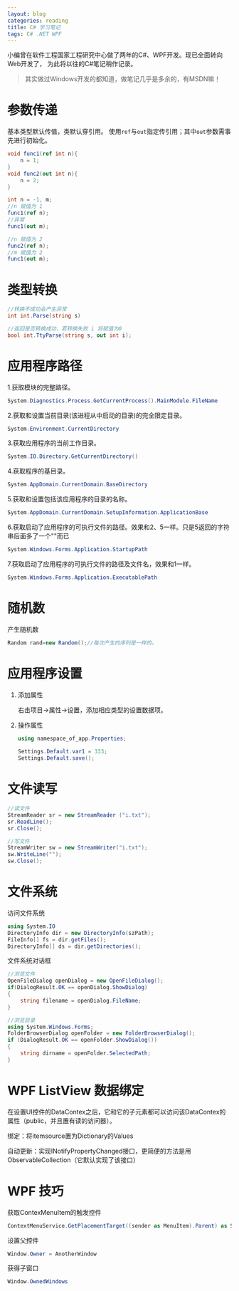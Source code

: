 ```yaml
---
layout: blog
categories: reading
title: C# 学习笔记
tags: C# .NET WPF
---
```


小编曾在软件工程国家工程研究中心做了两年的C#、WPF开发。现已全面转向Web开发了，
为此将以往的C#笔记稍作记录。

> 其实做过Windows开发的都知道，做笔记几乎是多余的，有MSDN嘛！



<!--more-->

# 参数传递

基本类型默认传值，类默认穿引用。
使用`ref`与`out`指定传引用；其中`out`参数需事先进行初始化。

```csharp
void func1(ref int n){
	n = 1;
}
void func2(out int n){
	n = 2;
}

int n = -1, m;
//n 赋值为 1
func1(ref n);
//异常
func1(out m);

//n 赋值为 2
func2(ref n);
//m 赋值为 2
func1(out m);
```

# 类型转换

```csharp
//转换不成功会产生异常
int int.Parse(string s)

//返回是否转换成功，若转换失败 i 将赋值为0
bool int.TtyParse(string s, out int i);
```


# 应用程序路径

1.获取模块的完整路径。
```csharp	
System.Diagnostics.Process.GetCurrentProcess().MainModule.FileName
```	
	
2.获取和设置当前目录(该进程从中启动的目录)的完全限定目录。
```csharp	
System.Environment.CurrentDirectory
```
    
3.获取应用程序的当前工作目录。
```csharp	
System.IO.Directory.GetCurrentDirectory() 
```
4.获取程序的基目录。
```csharp	
System.AppDomain.CurrentDomain.BaseDirectory
``` 
5.获取和设置包括该应用程序的目录的名称。
```csharp	
System.AppDomain.CurrentDomain.SetupInformation.ApplicationBase
```
6.获取启动了应用程序的可执行文件的路径。效果和2、5一样。只是5返回的字符串后面多了一个"\"而已
```csharp		
System.Windows.Forms.Application.StartupPath 
```    
7.获取启动了应用程序的可执行文件的路径及文件名，效果和1一样。
```csharp	
System.Windows.Forms.Application.ExecutablePath
```    

# 随机数

产生随机数

```csharp
Random rand=new Random();//每次产生的序列是一样的。
```


# 应用程序设置

1. 添加属性

    右击项目->属性->设置，添加相应类型的设置数据项。

2. 操作属性

    ```csharp	
    using namespace_of_app.Properties;
            
    Settings.Default.var1 = 333;
    Settings.Default.save();
    ```
    
# 文件读写

```csharp	
//读文件
StreamReader sr = new StreamReader ("i.txt");
sr.ReadLine();
sr.Close();

//写文件
StreamWriter sw = new StreamWriter("i.txt");
sw.WriteLine("");
sw.Close();
```

# 文件系统

访问文件系统

```csharp
using System.IO
DirectoryInfo dir = new DirectoryInfo(szPath);
FileInfo[] fs = dir.getFiles();
DirectoryInfo[] ds = dir.getDirectories();
```

文件系统对话框

```csharp	
//浏览文件
OpenFileDialog openDialog = new OpenFileDialog();
if(DialogResult.OK == openDialog.ShowDialog)
{
	string filename = openDialog.FileName;
} 

//浏览目录
using System.Windows.Forms;
FolderBrowserDialog openFolder = new FolderBrowserDialog();
if (DialogResult.OK == openFolder.ShowDialog())
{
	string dirname = openFolder.SelectedPath;
}
```

# WPF ListView 数据绑定

在设置UI控件的DataContex之后，它和它的子元素都可以访问该DataContex的属性（public，并且置有读的访问器）。

绑定：将itemsource置为Dictionary的Values

自动更新：实现INotifyPropertyChanged接口，更简便的方法是用ObservableCollection（它默认实现了该接口）

# WPF 技巧

获取ContexMenuItem的触发控件

```csharp	
ContextMenuService.GetPlacementTarget((sender as MenuItem).Parent) as StackPanel
```

设置父控件

```csharp	
Window.Owner = AnotherWindow
```

获得子窗口

```csharp	
Window.OwnedWindows
```	

